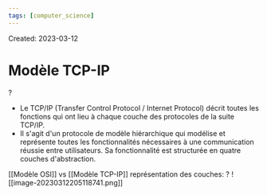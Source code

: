 ```yaml
---
tags: [computer_science] 
---
```

Created: 2023-03-12

# Modèle TCP-IP
?
- Le TCP/IP (Transfer Control Protocol / Internet Protocol) décrit toutes les fonctions qui ont lieu à chaque couche des protocoles de la suite TCP/IP.
- Il s'agit d'un protocole de modèle hiérarchique qui modélise et représente toutes les fonctionnalités nécessaires à une communication réussie entre utilisateurs. Sa fonctionnalité est structurée en quatre couches d'abstraction.
<!--SR:!2024-03-27,84,210-->

[[Modèle OSI]] vs [[Modèle TCP-IP]] représentation des couches:
?
![[image-20230312205118741.png]]
<!--SR:!2024-02-20,14,150-->

